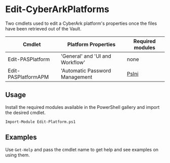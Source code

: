 ﻿# Edit-CyberArkPlatforms

Two cmdlets used to edit a CyberArk platform's properties once the files have been retrieved out of the Vault.

|Cmdlet|Platform Properties|Required modules|
|------|-------------------|----------------|
|Edit-PASPlatform|'General' and 'UI and Workflow'|none|
|Edit-PASPlatformAPM|'Automatic Password Management|[PsIni](https://www.powershellgallery.com/packages/PsIni/)|

## Usage

Install the required modules available in the PowerShell gallery and import the desired cmdlet.

`Import-Module Edit-Platform.ps1`

## Examples

Use `Get-Help` and pass the cmdlet name to get help and see examples on using them.
